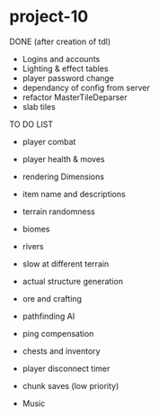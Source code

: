 # project-10

DONE (after creation of tdl)
- Logins and accounts
- Lighting & effect tables
- player password change
- dependancy of config from server
- refactor MasterTileDeparser
- slab tiles

TO DO LIST


- player combat
- player health & moves

- rendering Dimensions

- item name and descriptions

- terrain randomness
- biomes
- rivers
- slow at different terrain

- actual structure generation
- ore and crafting
- pathfinding AI
- ping compensation

- chests and inventory


- player disconnect timer
- chunk saves (low priority)

- Music






